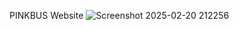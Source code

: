 PINKBUS Website
![Screenshot 2025-02-20 212256](https://github.com/user-attachments/assets/6619eac6-b1ea-40b7-8c36-64315becbc33)

